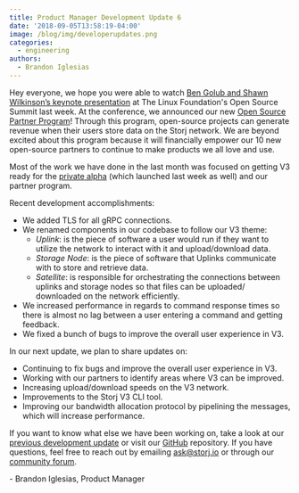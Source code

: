 ```yaml
---
title: Product Manager Development Update 6
date: '2018-09-05T13:58:19-04:00'
image: /blog/img/developerupdates.png
categories:
  - engineering
authors:
  - Brandon Iglesias
---
```

Hey everyone, we hope you were able to watch [Ben Golub and Shawn Wilkinson’s keynote presentation](https://www.youtube.com/watch?v=rNpaaqFX6tQ&feature=youtu.be) at The Linux Foundation's Open Source Summit last week. At the conference, we announced our new [Open Source Partner Program](https://storj.io/blog/2018/08/enabling-economic-empowerment-for-open-source-companies-via-the-storj-network/)! Through this program, open-source projects can generate revenue when their users store data on the Storj network. We are beyond excited about this program because it will financially empower our 10 new open-source partners to continue to make products we all love and use. 

Most of the work we have done in the last month was focused on getting V3 ready for the [private alpha](https://storj.io/blog/2018/08/storj-launches-v3-private-alpha/) (which launched last week as well) and our partner program.

Recent development accomplishments:

* We added TLS for all gRPC connections.
* We renamed components in our codebase to follow our V3 theme:
  * _Uplink_: is the piece of software a user would run if they want to utilize the network to interact with it and upload/download data.
  * _Storage Node_: is the piece of software that Uplinks communicate with to store and retrieve data.
  * _Satellite_: is responsible for orchestrating the connections between uplinks and storage nodes so that files can be uploaded/ downloaded on the network efficiently.
* We increased performance in regards to command response times so there is almost no lag between a user entering a command and getting feedback. 
* We fixed a bunch of bugs to improve the overall user experience in V3. 

In our next update, we plan to share updates on:

* Continuing to fix bugs and improve the overall user experience in V3.
* Working with our partners to identify areas where V3 can be improved.
* Increasing upload/download speeds on the V3 network.
* Improvements to the Storj V3 CLI tool.
* Improving our bandwidth allocation protocol by pipelining the messages, which will increase performance. 

If you want to know what else we have been working on, take a look at our [previous development update](https://storj.io/blog/2018/08/prod.-mgr-development-update-5/) or visit our [GitHub](https://github.com/storj/storj) repository. If you have questions, feel free to reach out by emailing [ask@storj.io](ask@storj.io) or through our [community forum](https://community.storj.io/).

\- Brandon Iglesias, Product Manager
